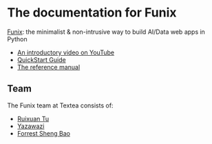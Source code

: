 # The documentation for Funix

[Funix](http://funix.io): the minimalist & non-intrusive way to build AI/Data web apps in Python


* [An introductory video on YouTube](https://youtu.be/DVIV_EUFNbw)
* [QuickStart Guide](QuickStart.md)
* [The reference manual](https://www.notion.so/textea/Funix-Reference-Manual-452a8ce51bdf4c29b4650bed7df270f6)

## Team
The Funix team at Textea consists of:
* [Ruixuan Tu](https://github.com/Turx)
* [Yazawazi](https://github.com/Yazawazi)
* [Forrest Sheng Bao](https://forrestbao.github.io/)

